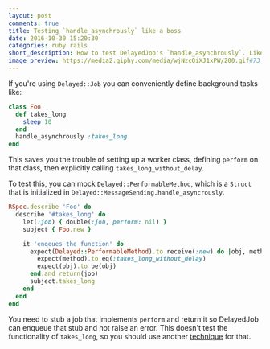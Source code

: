 ```yaml
---
layout: post
comments: true
title: Testing `handle_asynchrously` like a boss
date: 2016-10-30 15:20:30
categories: ruby rails
short_description: How to test DelayedJob's `handle_asynchrously`. Like a boss.
image_preview: https://media2.giphy.com/media/wjNzcOiXJ1xPW/200.gif#73
---
```


If you're using `Delayed::Job` you can conveniently define background tasks like:

```ruby
class Foo
  def takes_long
    sleep 10
  end
  handle_asynchrously :takes_long
end
```

This saves you the trouble of setting up a worker class, defining `perform` on that class, then explicitly
calling `takes_long_without_delay`.

To test this, you can mock `Delayed::PerformableMethod`, which is a `Struct` that is initialized in
`Delayed::MessageSending.handle_asyncrously`.

```ruby
RSpec.describe 'Foo' do
  describe '#takes_long' do
    let(:job) { double(:job, perform: nil) }
    subject { Foo.new }

    it 'enqeues the function' do
      expect(Delayed::PerformableMethod).to receive(:new) do |obj, method, _args|
        expect(method).to eq(:takes_long_without_delay)
        expect(obj).to be(obj)
      end.and_return(job)
      subject.takes_long
    end
  end
end
```

You need to stub a job that implements `perform` and return it so DelayedJob can enqueue that stub
and not raise an error. This doesn't test the functionality of `takes_long`, so you should use
another [technique](http://code.dblock.org/2015/11/02/how-to-test-delayed-jobs.html) for that.
